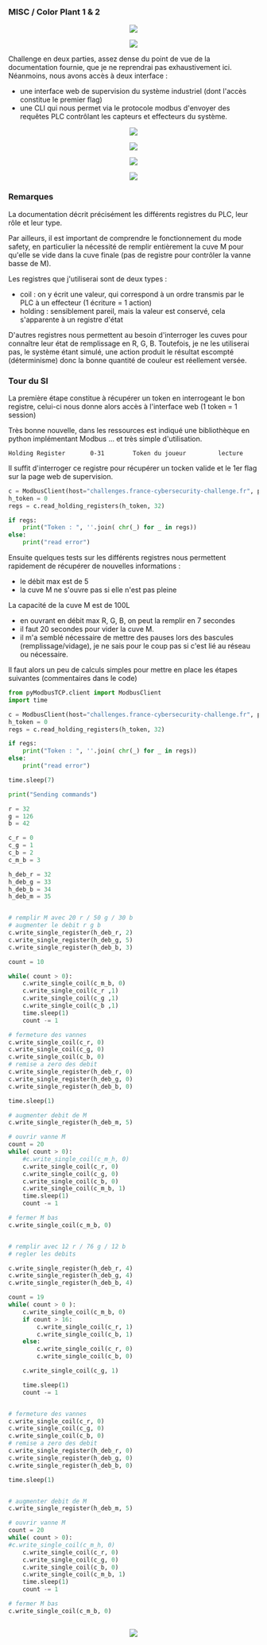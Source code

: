 ### MISC / Color Plant 1 & 2

<p align="center">
  <img src="img/consignes1.png" />
</p>

<p align="center">
  <img src="img/consignes2.png" />
</p>


Challenge en deux parties, assez dense du point de vue de la documentation fournie, que je ne reprendrai pas exhaustivement ici.
Néanmoins, nous avons accès à deux interface :
- une interface web de supervision du système industriel (dont l'accès constitue le premier flag)
- une CLI qui nous permet via le protocole modbus d'envoyer des requêtes PLC contrôlant les capteurs et effecteurs du système.


<p align="center">
  <img src="img/consignes3.png" />
</p>

<p align="center">
  <img src="img/color_plant_2.png" />
</p>

<p align="center">
  <img src="img/consignes4.png" />
</p>

<p align="center">
  <img src="img/consignes5.png" />
</p>


### Remarques

La documentation décrit précisément les différents registres du PLC, leur rôle et leur type.

Par ailleurs, il est important de comprendre le fonctionnement du mode safety, en particulier la nécessité de remplir entièrement la cuve M pour qu'elle se vide dans la cuve finale (pas de registre pour contrôler la vanne basse de M).

Les registres que j'utiliserai sont de deux types :
- coil : on y écrit une valeur, qui correspond à un ordre transmis par le PLC à un effecteur (1 écriture = 1 action)
- holding : sensiblement pareil, mais la valeur est conservé, cela s'apparente à un registre d'état

D'autres registres nous permettent au besoin d'interroger les cuves pour connaître leur état de remplissage en R, G, B. Toutefois, je ne les utiliserai pas, le système étant simulé, une action produit le résultat escompté (déterminisme) donc la bonne quantité de couleur est réellement versée.


### Tour du SI

La première étape constitue à récupérer un token en interrogeant le bon registre, celui-ci nous donne alors accès à l'interface web (1 token = 1 session)

Très bonne nouvelle, dans les ressources est indiqué une bibliothèque en python implémentant Modbus ... et très simple d'utilisation.

`Holding Register 		0-31 		Token du joueur 		lecture`

Il suffit d'interroger ce registre pour récupérer un tocken valide et le 1er flag sur la page web de supervision.

```python
c = ModbusClient(host="challenges.france-cybersecurity-challenge.fr", port=502, unit_id=1, auto_open=True)
h_token = 0
regs = c.read_holding_registers(h_token, 32)

if regs:
    print("Token : ", ''.join( chr(_) for _ in regs))
else:
    print("read error")
```


Ensuite quelques tests sur les différents registres nous permettent rapidement de récupérer de nouvelles informations :
- le débit max est de 5
- la cuve M ne s'ouvre pas si elle n'est pas pleine

La capacité de la cuve M est de 100L
- en ouvrant en débit max R, G, B, on peut la remplir en 7 secondes
- il faut 20 secondes pour vider la cuve M.
- il m'a semblé nécessaire de mettre des pauses lors des bascules (remplissage/vidage), je ne sais pour le coup pas si c'est lié au réseau ou nécessaire.


Il faut alors un peu de calculs simples pour mettre en place les étapes suivantes (commentaires dans le code)

```python
from pyModbusTCP.client import ModbusClient
import time

c = ModbusClient(host="challenges.france-cybersecurity-challenge.fr", port=502, unit_id=1, auto_open=True)
h_token = 0
regs = c.read_holding_registers(h_token, 32)

if regs:
    print("Token : ", ''.join( chr(_) for _ in regs))
else:
    print("read error")

time.sleep(7)

print("Sending commands")

r = 32
g = 126
b = 42

c_r = 0
c_g = 1
c_b = 2
c_m_b = 3

h_deb_r = 32
h_deb_g = 33
h_deb_b = 34
h_deb_m = 35


# remplir M avec 20 r / 50 g / 30 b
# augmenter le debit r g b
c.write_single_register(h_deb_r, 2)
c.write_single_register(h_deb_g, 5)
c.write_single_register(h_deb_b, 3)

count = 10

while( count > 0):
    c.write_single_coil(c_m_b, 0)
    c.write_single_coil(c_r ,1)
    c.write_single_coil(c_g ,1)
    c.write_single_coil(c_b ,1)
    time.sleep(1)
    count -= 1

# fermeture des vannes
c.write_single_coil(c_r, 0)
c.write_single_coil(c_g, 0)
c.write_single_coil(c_b, 0)
# remise a zero des debit
c.write_single_register(h_deb_r, 0)
c.write_single_register(h_deb_g, 0)
c.write_single_register(h_deb_b, 0)

time.sleep(1)

# augmenter debit de M
c.write_single_register(h_deb_m, 5)

# ouvrir vanne M
count = 20
while( count > 0):
    #c.write_single_coil(c_m_h, 0)
    c.write_single_coil(c_r, 0)
    c.write_single_coil(c_g, 0)
    c.write_single_coil(c_b, 0)
    c.write_single_coil(c_m_b, 1)
    time.sleep(1)
    count -= 1

# fermer M bas
c.write_single_coil(c_m_b, 0)


# remplir avec 12 r / 76 g / 12 b
# regler les debits

c.write_single_register(h_deb_r, 4)
c.write_single_register(h_deb_g, 4)
c.write_single_register(h_deb_b, 4)

count = 19
while( count > 0 ):
    c.write_single_coil(c_m_b, 0)
    if count > 16:
        c.write_single_coil(c_r, 1)
        c.write_single_coil(c_b, 1)
    else:
        c.write_single_coil(c_r, 0)
        c.write_single_coil(c_b, 0)

    c.write_single_coil(c_g, 1)

    time.sleep(1)
    count -= 1


# fermeture des vannes
c.write_single_coil(c_r, 0)
c.write_single_coil(c_g, 0)
c.write_single_coil(c_b, 0)
# remise a zero des debit
c.write_single_register(h_deb_r, 0)
c.write_single_register(h_deb_g, 0)
c.write_single_register(h_deb_b, 0)

time.sleep(1)


# augmenter debit de M
c.write_single_register(h_deb_m, 5)

# ouvrir vanne M
count = 20
while( count > 0):
#c.write_single_coil(c_m_h, 0)
    c.write_single_coil(c_r, 0)
    c.write_single_coil(c_g, 0)
    c.write_single_coil(c_b, 0)
    c.write_single_coil(c_m_b, 1)
    time.sleep(1)
    count -= 1

# fermer M bas
c.write_single_coil(c_m_b, 0)



```



<p align="center">
  <img src="img/color_plant_1.png" />
</p>
